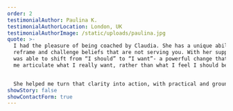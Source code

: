 ```yaml
---
order: 2
testimonialAuthor: Paulina K.
testimonialAuthorLocation: London, UK
testimonialAuthorImage: /static/uploads/paulina.jpg
quote: >-
  I had the pleasure of being coached by Claudia. She has a unique ability to
  reframe and challenge beliefs that are not serving you. With her support, I
  was able to shift from “I should” to “I want”- a powerful change that helped
  me articulate what I really want, rather than what I feel I should be doing.


  She helped me turn that clarity into action, with practical and grounded steps that felt both manageable and motivating - never overwhelming, always aligned with what truly matters to me. I highly recommend Claudia as a coach - especially if you want to work on your limiting beliefs and unlearn behaviours and habits that no longer serve you.
showStory: false
showContactForm: true
---
```

